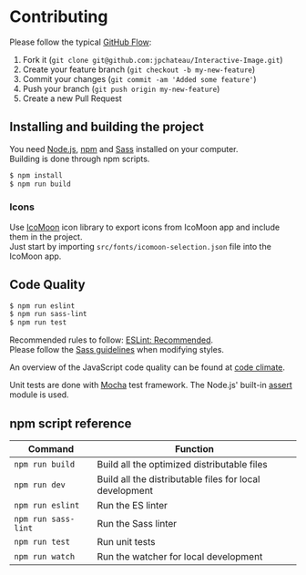 # Contributing

Please follow the typical [GitHub Flow](https://guides.github.com/introduction/flow/):

1. Fork it (`git clone git@github.com:jpchateau/Interactive-Image.git`)
2. Create your feature branch (`git checkout -b my-new-feature`)
3. Commit your changes (`git commit -am 'Added some feature'`)
4. Push your branch (`git push origin my-new-feature`)
5. Create a new Pull Request

## Installing and building the project

You need [Node.js](https://nodejs.org/), [npm](https://www.npmjs.com/) and [Sass](https://sass-lang.com/) installed on your computer.  
Building is done through npm scripts.

```sh
$ npm install
$ npm run build
```

### Icons

Use [IcoMoon](https://icomoon.io/) icon library to export icons from IcoMoon app and include them in the project.  
Just start by importing `src/fonts/icomoon-selection.json` file into the IcoMoon app.

## Code Quality

```sh
$ npm run eslint
$ npm run sass-lint
$ npm run test
```

Recommended rules to follow: [ESLint: Recommended](https://eslint.org/docs/rules/).  
Please follow the [Sass guidelines](https://sass-guidelin.es/) when modifying styles.

An overview of the JavaScript code quality can be found at [code climate](https://codeclimate.com/github/jpchateau/Interactive-Image).

Unit tests are done with [Mocha](https://mochajs.org/) test framework.
The Node.js' built-in [assert](https://nodejs.org/api/assert.html) module is used.

## npm script reference

| Command             | Function                                                |
| ------------------- | ------------------------------------------------------- |
| `npm run build`     | Build all the optimized distributable files             |
| `npm run dev`       | Build all the distributable files for local development |
| `npm run eslint`    | Run the ES linter                                       |
| `npm run sass-lint` | Run the Sass linter                                     |
| `npm run test`      | Run unit tests                                          |
| `npm run watch`     | Run the watcher for local development                   |